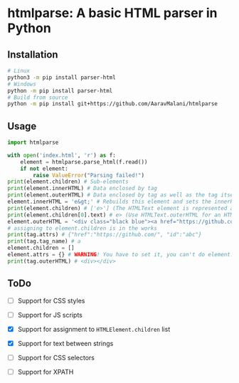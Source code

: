 # htmlparse: A basic HTML parser in Python
## Installation
```sh
# Linux
python3 -m pip install parser-html
# Windows
python -m pip install parser-html
# Build from source
python -m pip install git+https://github.com/AaravMalani/htmlparse
```

## Usage
```py
import htmlparse

with open('index.html', 'r') as f:
    element = htmlparse.parse_html(f.read())
    if not element:
        raise ValueError("Parsing failed!")
print(element.children) # Sub-elements
print(element.innerHTML) # Data enclosed by tag
print(element.outerHTML) # Data enclosed by tag as well as the tag itself
element.innerHTML = 'e&gt;' # Rebuilds this element and sets the innerHTML of all the parent elements
print(element.children) # ['e>'] (The HTMLText element is represented as a string literal)
print(element.children[0].text) # e> (Use HTMLText.outerHTML for an HTML escaped string (e&gt;) however don't set it)
element.outerHTML = '<div class="black blue"><a href="https://github.com/" id="abc"></div>' # Read above statement
# assigning to element.children is in the works
print(tag.attrs) # {"href":"https://github.com/", "id":"abc"}
print(tag.tag_name) # a
element.children = []
element.attrs = {} # WARNING! You have to set it, you can't do element.attrs.update or element.attrs |=
print(tag.outerHTML) # <div></div>
```

## ToDo
- [ ] Support for CSS styles 
- [ ] Support for JS scripts
- [x] Support for assignment to `HTMLElement.children` list
- [x] Support for text between strings
- [ ] Support for CSS selectors
- [ ] Support for XPATH



